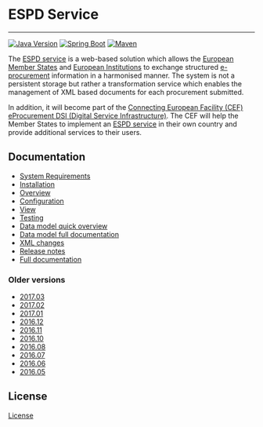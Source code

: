 # ESPD Service
---

[![Java Version](https://img.shields.io/badge/Java%20Development%20Kit-7%2B-blue.svg?style=flat)](http://www.oracle.com/technetwork/java/javase/downloads/index.html) 
[![Spring Boot](https://img.shields.io/badge/Spring%20Boot-1.4.1-green.svg?style=flat)](http://projects.spring.io/spring-boot) 
[![Maven](https://img.shields.io/badge/Maven-3.0%2B-blue.svg?style=flat)](https://maven.apache.org) 

The [ESPD service](https://ec.europa.eu/growth/tools-databases/espd) is a web-based solution which allows the [European Member States](http://europa.eu/about-eu/countries/index_en.htm) and [European Institutions](http://europa.eu/about-eu/institutions-bodies/)
to exchange structured [e-procurement](https://en.wikipedia.org/wiki/E-procurement) information in a harmonised manner. The system is not a persistent 
storage but rather a transformation service which enables the management of XML based documents for each
procurement submitted.

In addition, it will become part of the [Connecting European Facility (CEF)](https://ec.europa.eu/digital-single-market/en/connecting-europe-facility) [eProcurement DSI (Digital Service Infrastructure)](https://ec.europa.eu/cefdigital/wiki/display/CEFDIGITAL/eProcurement). 
The CEF will help the Member States to implement an [ESPD service](https://ec.europa.eu/growth/tools-databases/espd) in their own country and provide additional 
services to their users.

## Documentation

* [System Requirements](http://espd.github.io/ESPD-Service/docs/html/requirements.html)
* [Installation](http://espd.github.io/ESPD-Service/docs/html/installation.html)
* [Overview](http://espd.github.io/ESPD-Service/docs/html/overview.html)
* [Configuration](http://espd.github.io/ESPD-Service/docs/html/configuration.html)
* [View](http://espd.github.io/ESPD-Service/docs/html/view.html)
* [Testing](http://espd.github.io/ESPD-Service/docs/html/testing.html)
* [Data model quick overview](http://espd.github.io/ESPD-Service/docs/html/dataModel.html)
* [Data model full documentation](https://espd.github.io/ESPD-EDM/)
* [XML changes](http://espd.github.io/ESPD-Service/docs/html/xmlChanges.html)
* [Release notes](http://espd.github.io/ESPD-Service/docs/html/releaseNotes.html)
* [Full documentation](http://espd.github.io/ESPD-Service/docs/html/espd.html)

### Older versions

* [2017.03](https://github.com/espd/ESPD-Service/blob/2017.03/espd-docs/src/main/asciidoc/espd.adoc)
* [2017.02](https://github.com/espd/ESPD-Service/blob/2017.02/espd-docs/src/main/asciidoc/espd.adoc)
* [2017.01](https://github.com/espd/ESPD-Service/blob/2017.01/espd-docs/src/main/asciidoc/espd.adoc)
* [2016.12](https://github.com/espd/ESPD-Service/blob/2016.12/espd-docs/src/main/asciidoc/espd.adoc)
* [2016.11](https://github.com/espd/ESPD-Service/blob/2016.11/espd-docs/src/main/asciidoc/espd.adoc)
* [2016.10](https://github.com/espd/ESPD-Service/blob/2016.10/espd-docs/src/main/asciidoc/espd.adoc)
* [2016.08](https://github.com/espd/ESPD-Service/blob/2016.08/espd-docs/src/main/asciidoc/espd.adoc)
* [2016.07](https://github.com/espd/ESPD-Service/blob/2016.07/espd-docs/src/main/asciidoc/espd.adoc)
* [2016.06](https://github.com/espd/ESPD-Service/blob/2016.06/espd-docs/src/main/asciidoc/espd.adoc)
* [2016.05](https://github.com/espd/ESPD-Service/blob/2016.05/espd-docs/src/main/asciidoc/espd.adoc)

## License

[License](http://espd.github.io/ESPD-Service/docs/html/license.html)


